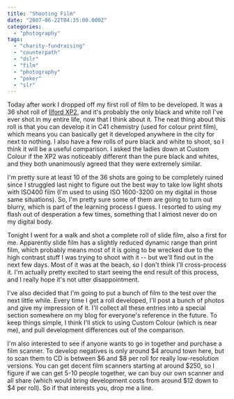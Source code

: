 ```yaml
---
title: "Shooting Film"
date: "2007-06-22T04:35:00.000Z"
categories: 
  - "photography"
tags: 
  - "charity-fundraising"
  - "counterpath"
  - "dslr"
  - "film"
  - "photography"
  - "poker"
  - "slr"
---
```


Today after work I dropped off my first roll of film to be developed. It was a 36 shot roll of [Ilford XP2](http://www.photographyreview.com/cat/film/black-and-white-film/ilford/PRD_83279_3119crx.aspx), and it's probably the only black and white roll I've ever shot in my entire life, now that I think about it. The neat thing about this roll is that you can develop it in C41 chemistry (used for colour print film), which means you can basically get it developed anywhere in the city for next to nothing. I also have a few rolls of pure black and white to shoot, so I think it will be a useful comparison. I asked the ladies down at Custom Colour if the XP2 was noticeably different than the pure black and whites, and they both unanimously agreed that they were extremely similar.

I'm pretty sure at least 10 of the 36 shots are going to be completely ruined since I struggled last night to figure out the best way to take low light shots with ISO400 film (I'm used to using ISO 1600-3200 on my digital in those same situations). So, I'm pretty sure some of them are going to turn out blurry, which is part of the learning process I guess. I resorted to using my flash out of desperation a few times, something that I almost never do on my digital body.

Tonight I went for a walk and shot a complete roll of slide film, also a first for me. Apparently slide film has a slightly reduced dynamic range than print film, which probably means most of it is going to be wrecked due to the high contrast stuff I was trying to shoot with it -- but we'll find out in the next few days. Most of it was at the beach, so I don't think I'll cross-process it. I'm actually pretty excited to start seeing the end result of this process, and I really hope it's not utter disappointment.

I've also decided that I'm going to put a bunch of film to the test over the next little while. Every time I get a roll developed, I'll post a bunch of photos and give my impression of it. I'll collect all these entries into a special section somewhere on my blog for everyone's reference in the future. To keep things simple, I think I'll stick to using Custom Colour (which is near me), and pull development differences out of the comparison.

I'm also interested to see if anyone wants to go in together and purchase a film scanner. To develop negatives is only around $4 around town here, but to scan them to CD is between $6 and $8 per roll for really low-resolution versions. You can get decent film scanners starting at around $250, so I figure if we can get 5-10 people together, we can buy our own scanner and all share (which would bring development costs from around $12 down to $4 per roll). So if that interests you, drop me a line.
